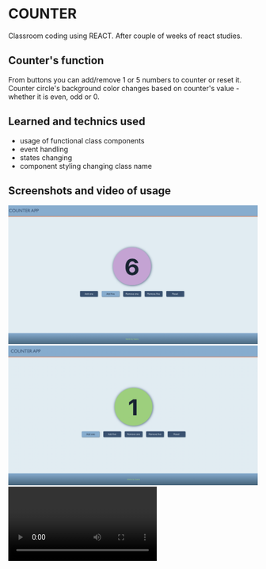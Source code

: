 # COUNTER

Classroom coding using REACT.
After couple of weeks of react studies.

## Counter's function

From buttons you can add/remove 1 or 5 numbers to counter or reset it.
Counter circle's background color changes based on counter's value - whether it is even, odd or 0.

## Learned and technics used

- usage of functional class components
- event handling
- states changing
- component styling changing class name

## Screenshots and video of usage

![counter even number](/assets/pictures/screenshot_counterEven.png)
![counter odd number](/assets/pictures/screenshot_counterOdd.png)
![counter video](/assets/pictures/screenRecording_counter.mov)
